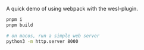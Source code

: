A quick demo of using webpack with the wesl-plugin.

```sh
pnpm i
pnpm build

# on macos, run a simple web server
python3 -m http.server 8000 
```
